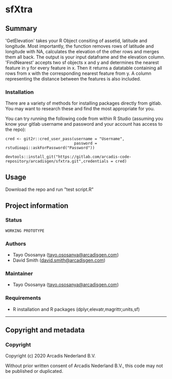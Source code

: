 # sfXtra

## Summary

'GetElevation' takes your R Object consiting of assetid, latitude and longitude. Most importantly, the function removes rows of latitude and longitude with NA, calculates the elevation of the other rows and merges them all back. The output is your input dataframe and the elevation column.
'FindNearest' accepts two sf objects x and y and determines the nearest feature in y for every feature in x. Then it returns a datatable containing all rows from x with the corresponding nearest feature from y. A column representing the distance between the features is also included.


### Installation

There are a variety of methods for installing packages directly from gitlab. You may want to research these and find the most appropriate for you. 

You can try running the following code from within R Studio (assuming you know your gitlab username and password and your account has access to the repo):

    cred <- git2r::cred_user_pass(username = "Username", 
                                  password = rstudioapi::askForPassword("Password"))
                                  
    devtools::install_git("https://gitlab.com/arcadis-code-repository/arcadisgen/sfxtra.git",credentials = cred)


## Usage
Download the repo and run "test script.R"

## Project information

### **Status**
`WORKING PROTOTYPE`

### **Authors**
* Tayo Ososanya (tayo.ososanya@arcadisgen.com)
* David Smith (david.smith@arcadisgen.com)

### **Maintainer**
* Tayo Ososanya (tayo.ososanya@arcadisgen.com)

### **Requirements**
* R installation and R packages (dplyr,elevatr,magrittr,units,sf)


--------------------------------------------------------------------------------------

## Copyright and metadata 

### **Copyright** 
Copyright (c) 2020 Arcadis Nederland B.V. 

Without prior written consent of Arcadis Nederland B.V., this code may not be published or duplicated. 
